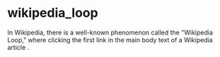 # wikipedia_loop
In Wikipedia, there is a well-known phenomenon called the "Wikipedia Loop," where clicking the first link in the main body text of a Wikipedia article .

